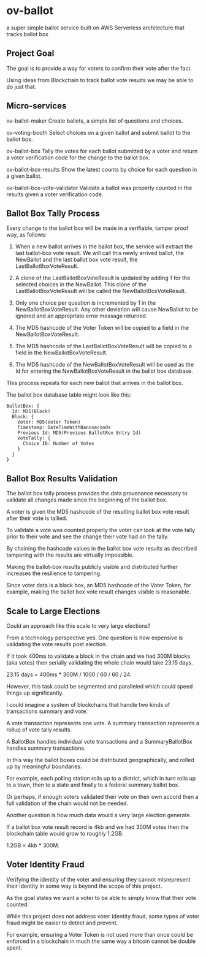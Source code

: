 # ov-ballot
a super simple ballot service built on AWS Serverless architecture that tracks ballot box

## Project Goal
The goal is to provide a way for voters to confirm their vote after the fact.

Using ideas from Blockchain to track ballot vote results we may be able to do just that.

## Micro-services

ov-ballot-maker
Create ballots, a simple list of questions and choices.

ov-voting-booth
Select choices on a given ballot and submit ballot to the ballot box.

ov-ballot-box
Tally the votes for each ballot submitted by a voter and return a voter verification code for the change to the ballot box.

ov-ballot-box-results
Show the latest counts by choice for each question in a given ballot.

ov-ballot-box-vote-validator
Validate a ballot was properly counted in the results given a voter verification code.

## Ballot Box Tally Process
Every change to the ballot box will be made in a verifiable, tamper proof way, as follows:

1. When a new ballot arrives in the ballot box, the service will extract the last ballot-box vote result.
We will call this newly arrived ballot, the NewBallot and the last ballot box vote result, the LastBallotBoxVoteResult.

2. A clone of the LastBallotBoxVoteResult is updated by adding 1 for the selected choices in the NewBallot.
This clone of the LastBallotBoxVoteResult will be called the NewBallotBoxVoteResult.

3. Only one choice per question is incremented by 1 in the NewBallotBoxVoteResult.
Any other deviation will cause NewBallot to be ignored and an appropriate error message returned.

4. The MD5 hashcode of the Voter Token will be copied to a field in the NewBallotBoxVoteResult.

5. The MD5 hashcode of the LastBallotBoxVoteResult will be copied to a field in the NewBallotBoxVoteResult.

6. The MD5 hashcode of the NewBallotBoxVoteResult will be used as the Id for entering the NewBallotBoxVoteResult in the ballot box database.

This process repeats for each new ballot that arrives in the ballot box.

The ballot box database table might look like this:
```
BallotBox: {
  Id: MD5(Block)
  Block: {
    Voter: MD5(Voter Token)
    Timestamp: DateTimeWithNanoseconds
    Previous Id: MD5(Previous BallotRox Entry Id)
    VoteTally: {
      Choice ID: Number of Votes
    }
  }
}
```

## Ballot Box Results Validation
The ballot box tally process provides the data provenance necessary to validate all changes made since the beginning of the ballot box.

A voter is given the MD5 hashcode of the resulting ballot box vote result after their vote is tallied.

To validate a vote was counted properly the voter can look at the vote tally prior to their vote and see the change their vote had on the tally.

By chaining the hashcode values in the ballot box vote results as described tampering with the results are virtually impossible.

Making the ballot-box results publicly visible and distributed further increases the resilience to tampering.

Since voter data is a black box, an MD5 hashcode of the Voter Token, for example, making the ballot box vote result changes visible is reasonable.

## Scale to Large Elections
Could an approach like this scale to very large elections?

From a technology perspective yes. One question is how expensive is validating the vote results post election.

If it took 400ms to validate a block in the chain and we had 300M blocks (aka votes) then serially validating the whole chain would take 23.15 days.

23.15 days = 400ms * 300M / 1000 / 60 / 60 / 24.

However, this task could be segmented and paralleled which could speed things up significantly.

I could imagine a system of blockchains that handle two kinds of transactions summary and vote. 

A vote transaction represents one vote. A summary transaction represents a rollup of vote tally results.

A BallotBox handles individual vote transactions and a SummaryBallotBox handles summary transactions.

In this way the ballot boxes could be distributed geographically, and rolled up by meaningful boundaries.

For example, each polling station rolls up to a district, which in turn rolls up to a town, then to a state and finally to a federal summary ballot box.

Or perhaps, if enough voters validated their vote on their own accord then a full validation of the chain would not be needed.

Another question is how much data would a very large election generate. 

If a ballot box vote result record is 4kb and we had 300M votes then the blockchain table would grow to roughly 1.2GB.

1.2GB = 4kb * 300M.

## Voter Identity Fraud
Verifying the identity of the voter and ensuring they cannot misrepresent their identity in some way is beyond the scope of this project.

As the goal states we want a voter to be able to simply know that their vote counted.

While this project does not address voter identity fraud, some types of voter fraud might be easier to detect and prevent.

For example, ensuring a Voter Token is not used more than once could be enforced in a blockchain in much the same way a bitcoin cannot be double spent.
